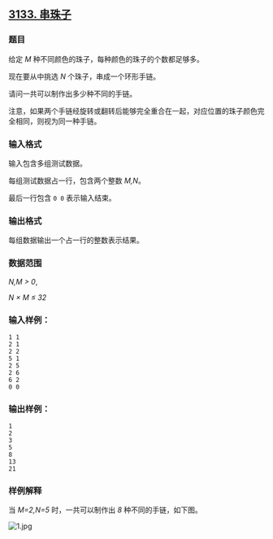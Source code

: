 ## [3133. 串珠子](https://www.acwing.com/problem/content/3136/)

### 题目

给定 *M* 种不同颜色的珠子，每种颜色的珠子的个数都足够多。

现在要从中挑选 *N* 个珠子，串成一个环形手链。

请问一共可以制作出多少种不同的手链。

注意，如果两个手链经旋转或翻转后能够完全重合在一起，对应位置的珠子颜色完全相同，则视为同一种手链。

### 输入格式

输入包含多组测试数据。

每组测试数据占一行，包含两个整数 *M,N*。

最后一行包含 `0 0` 表示输入结束。

### 输出格式

每组数据输出一个占一行的整数表示结果。

### 数据范围

*N,M > 0*,

*N × M ≤ 32*

### 输入样例：

```
1 1
2 1
2 2
5 1
2 5
2 6
6 2
0 0
```

### 输出样例：

```
1
2
3
5
8
13
21
```

### 样例解释

当 *M=2,N=5* 时，一共可以制作出 *8* 种不同的手链，如下图。

 ![1.jpg](https://cdn.acwing.com/media/article/image/2021/01/02/19_0cea21ce4c-1.jpg)
